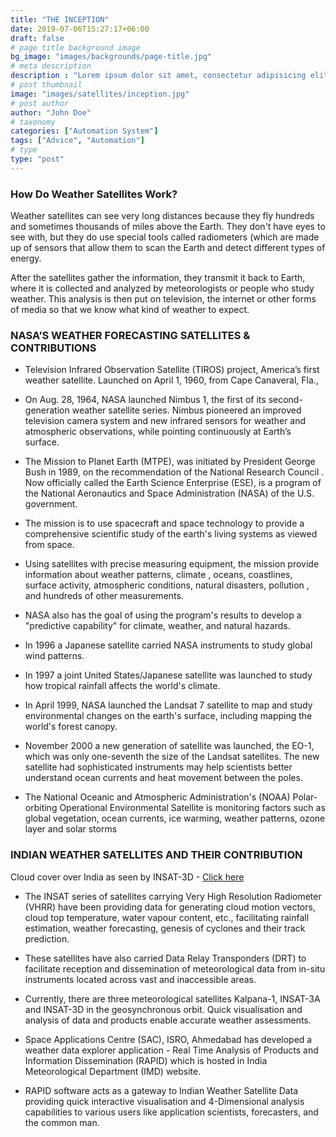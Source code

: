 ```yaml
---
title: "THE INCEPTION"
date: 2019-07-06T15:27:17+06:00
draft: false
# page title background image
bg_image: "images/backgrounds/page-title.jpg"
# meta description
description : "Lorem ipsum dolor sit amet, consectetur adipisicing elit, sed do eiusmod tempor incididunt ut labore. dolore magna aliqua. Ut enim ad minim veniam, quis nostrud."
# post thumbnail
image: "images/satellites/inception.jpg"
# post author
author: "John Doe"
# taxonomy
categories: ["Automation System"]
tags: ["Advice", "Automation"]
# type
type: "post"
---
```


### How Do Weather Satellites Work?

Weather satellites can see very long distances because they fly hundreds and sometimes thousands of miles above the Earth. They don't have eyes to see with, but they do use special tools called radiometers (which are made up of sensors that allow them to scan the Earth and detect different types of energy.

After the satellites gather the information, they transmit it back to Earth, where it is collected and analyzed by meteorologists or people who study weather. This analysis is then put on television, the internet or other forms of media so that we know what kind of weather to expect.

### NASA’S WEATHER FORECASTING SATELLITES & CONTRIBUTIONS

- Television Infrared Observation Satellite (TIROS) project, America’s first weather satellite. Launched on April 1, 1960, from Cape Canaveral, Fla.,

- On Aug. 28, 1964, NASA launched Nimbus 1, the first of its second-generation weather satellite series. Nimbus pioneered an improved television camera system and new infrared sensors for weather and atmospheric observations, while pointing continuously at Earth’s surface.

- The  Mission to Planet Earth (MTPE), was initiated by President George Bush in 1989, on the recommendation of the National Research Council . Now officially called the Earth Science Enterprise (ESE), is a program of the National Aeronautics and Space Administration (NASA) of the U.S. government.

- The mission is to use spacecraft and space technology to provide a comprehensive scientific study of the earth's living systems as viewed from space.

- Using satellites with precise measuring equipment, the mission provide information about weather patterns, climate , oceans, coastlines, surface activity, atmospheric conditions, natural disasters, pollution , and hundreds of other measurements.

- NASA also has the goal of using the program's results to develop a "predictive capability" for climate, weather, and natural hazards. 

- In 1996 a Japanese satellite carried NASA instruments to study global wind patterns.

- In 1997 a joint United States/Japanese satellite was launched to study how tropical rainfall affects the world's climate. 

- In April 1999, NASA launched the Landsat 7 satellite to map and study environmental changes on the earth's surface, including mapping the world's forest canopy. 

- November 2000 a new generation of satellite was launched, the EO-1, which was only one-seventh the size of the Landsat satellites. The new satellite had sophisticated instruments may help scientists better understand ocean currents and heat movement between the poles.

- The National Oceanic and Atmospheric Administration's (NOAA) Polar-orbiting Operational Environmental Satellite is monitoring factors such as global vegetation, ocean currents, ice warming, weather patterns, ozone layer and solar storms

### INDIAN WEATHER SATELLITES AND THEIR CONTRIBUTION

Cloud cover over India as seen by INSAT-3D - [Click here](https://www.dos.gov.in/applications/weather-forecasting)

- The INSAT series of satellites carrying Very High Resolution Radiometer (VHRR) have been providing data for generating cloud motion vectors, cloud top temperature, water vapour content, etc., facilitating rainfall estimation, weather forecasting, genesis of cyclones and their track prediction.

- These satellites have also carried Data Relay Transponders (DRT) to facilitate reception and dissemination of meteorological data from in-situ instruments located across vast and inaccessible areas.

- Currently, there are three meteorological satellites Kalpana-1, INSAT-3A and INSAT-3D in the geosynchronous orbit. Quick visualisation and analysis of data and products enable accurate weather assessments.

- Space Applications Centre (SAC), ISRO, Ahmedabad has developed a weather data explorer application - Real Time Analysis of Products and Information Dissemination (RAPID) which is hosted in India Meteorological Department (IMD) website.

- RAPID software acts as a gateway to Indian Weather Satellite Data providing quick interactive visualisation and 4-Dimensional analysis capabilities to various users like application scientists, forecasters, and the common man.

